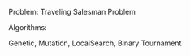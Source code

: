 Problem: Traveling Salesman Problem

Algorithms:

Genetic, Mutation, LocalSearch, Binary Tournament

